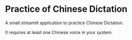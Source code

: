 # Practice of Chinese Dictation

A small streamlit application to practice Chinese Dictation.

It requires at least one Chinese voice in your system.
